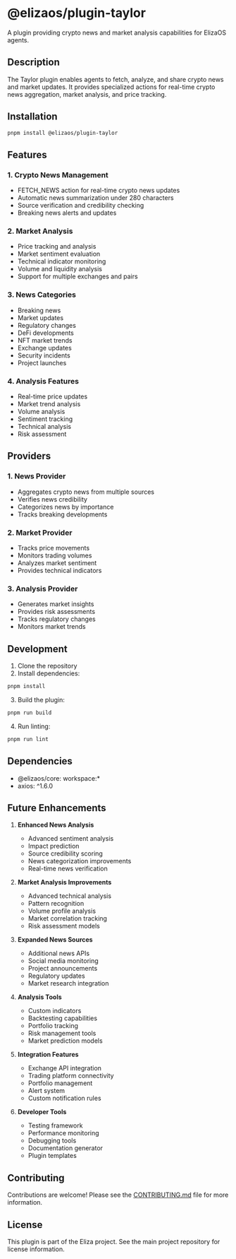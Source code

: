 # @elizaos/plugin-taylor

A plugin providing crypto news and market analysis capabilities for ElizaOS agents.

## Description

The Taylor plugin enables agents to fetch, analyze, and share crypto news and market updates. It provides specialized actions for real-time crypto news aggregation, market analysis, and price tracking.

## Installation

```bash
pnpm install @elizaos/plugin-taylor
```

## Features

### 1. Crypto News Management

- FETCH_NEWS action for real-time crypto news updates
- Automatic news summarization under 280 characters
- Source verification and credibility checking
- Breaking news alerts and updates

### 2. Market Analysis

- Price tracking and analysis
- Market sentiment evaluation
- Technical indicator monitoring
- Volume and liquidity analysis
- Support for multiple exchanges and pairs

### 3. News Categories

- Breaking news
- Market updates
- Regulatory changes
- DeFi developments
- NFT market trends
- Exchange updates
- Security incidents
- Project launches

### 4. Analysis Features

- Real-time price updates
- Market trend analysis
- Volume analysis
- Sentiment tracking
- Technical analysis
- Risk assessment

## Providers

### 1. News Provider

- Aggregates crypto news from multiple sources
- Verifies news credibility
- Categorizes news by importance
- Tracks breaking developments

### 2. Market Provider

- Tracks price movements
- Monitors trading volumes
- Analyzes market sentiment
- Provides technical indicators

### 3. Analysis Provider

- Generates market insights
- Provides risk assessments
- Tracks regulatory changes
- Monitors market trends

## Development

1. Clone the repository
2. Install dependencies:

```bash
pnpm install
```

3. Build the plugin:

```bash
pnpm run build
```

4. Run linting:

```bash
pnpm run lint
```

## Dependencies

- @elizaos/core: workspace:*
- axios: ^1.6.0

## Future Enhancements

1. **Enhanced News Analysis**

    - Advanced sentiment analysis
    - Impact prediction
    - Source credibility scoring
    - News categorization improvements
    - Real-time news verification

2. **Market Analysis Improvements**

    - Advanced technical analysis
    - Pattern recognition
    - Volume profile analysis
    - Market correlation tracking
    - Risk assessment models

3. **Expanded News Sources**

    - Additional news APIs
    - Social media monitoring
    - Project announcements
    - Regulatory updates
    - Market research integration

4. **Analysis Tools**

    - Custom indicators
    - Backtesting capabilities
    - Portfolio tracking
    - Risk management tools
    - Market prediction models

5. **Integration Features**

    - Exchange API integration
    - Trading platform connectivity
    - Portfolio management
    - Alert system
    - Custom notification rules

6. **Developer Tools**

    - Testing framework
    - Performance monitoring
    - Debugging tools
    - Documentation generator
    - Plugin templates

## Contributing

Contributions are welcome! Please see the [CONTRIBUTING.md](CONTRIBUTING.md) file for more information.

## License

This plugin is part of the Eliza project. See the main project repository for license information.
